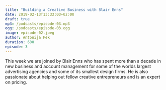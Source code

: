 ```yaml
---
title: "Building a Creative Business with Blair Enns"
date: 2019-02-13T13:33:03+02:00
draft: true
mp3: /podcasts/episode-03.mp3
ogg: /podcasts/episode-03.ogg
image: episode-02.jpeg
author: Antonija Pek
duration: 600
episode: 3
---
```

This week we are joined by Blair Enns who has spent more than a decade in new business and account management for some of the worlds largest advertising agencies and some of its smallest design firms. He is also passionate about helping out fellow creative entrepreneurs and is an expert on pricing.

